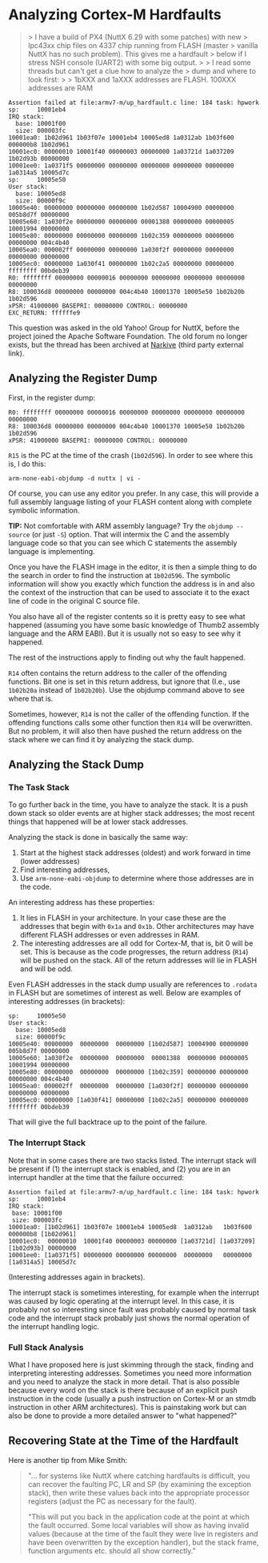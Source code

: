 # Analyzing Cortex-M Hardfaults

> \> I have a build of PX4 (NuttX 6.29 with some patches) with new \>
> lpc43xx chip files on 4337 chip running from FLASH (master \> vanilla
> NuttX has no such problem). This gives me a hardfault \> below if I
> stress NSH console (UART2) with some big output. \> \> I read some
> threads but can't get a clue how to analyze the \> dump and where to
> look first: \> \> 1bXXX and 1aXXX addresses are FLASH. 100XXX
> addresses are RAM

``` console
Assertion failed at file:armv7-m/up_hardfault.c line: 184 task: hpwork
sp:     10001eb4
IRQ stack:
  base: 10001f00
  size: 000003fc
10001ea0: 1b02d961 1b03f07e 10001eb4 10005ed8 1a0312ab 1b03f600 000000b8 1b02d961
10001ec0: 00000010 10001f40 00000003 00000000 1a03721d 1a037209 1b02d93b 00000000
10001ee0: 1a0371f5 00000000 00000000 00000000 00000000 00000000 1a0314a5 10005d7c
sp:     10005e50
User stack:
  base: 10005ed8
  size: 00000f9c
10005e40: 00000000 00000000 00000000 1b02d587 10004900 00000000 005b8d7f 00000000
10005e60: 1a030f2e 00000000 00000000 00001388 00000000 00000005 10001994 00000000
10005e80: 00000000 00000000 00000000 1b02c359 00000000 00000000 00000000 004c4b40
10005ea0: 000002ff 00000000 00000000 1a030f2f 00000000 00000000 00000000 00000000
10005ec0: 00000000 1a030f41 00000000 1b02c2a5 00000000 00000000 ffffffff 00bdeb39
R0: ffffffff 00000000 00000016 00000000 00000000 00000000 00000000 00000000
R8: 100036d8 00000000 00000000 004c4b40 10001370 10005e50 1b02b20b 1b02d596
xPSR: 41000000 BASEPRI: 00000000 CONTROL: 00000000
EXC_RETURN: ffffffe9
```

This question was asked in the old Yahoo\! Group for NuttX, before the
project joined the Apache Software Foundation. The old forum no longer
exists, but the thread has been archived at
[Narkive](https://nuttx.yahoogroups.narkive.com/QNbG3r5l/hardfault-help-analysing-where-to-start)
(third party external link).

## Analyzing the Register Dump

First, in the register dump:

``` console
R0: ffffffff 00000000 00000016 00000000 00000000 00000000 00000000 00000000
R8: 100036d8 00000000 00000000 004c4b40 10001370 10005e50 1b02b20b 1b02d596
xPSR: 41000000 BASEPRI: 00000000 CONTROL: 00000000
```

`R15` is the PC at the time of the crash (`1b02d596`). In order to see
where this is, I do this:

``` console
arm-none-eabi-objdump -d nuttx | vi -
```

Of course, you can use any editor you prefer. In any case, this will
provide a full assembly language listing of your FLASH content along
with complete symbolic information.

**TIP:** Not comfortable with ARM assembly language? Try the `objdump
--source` (or just `-S`) option. That will intermix the C and the
assembly language code so that you can see which C statements the
assembly language is implementing.

Once you have the FLASH image in the editor, it is then a simple thing
to do the search in order to find the instruction at `1b02d596`. The
symbolic information will show you exactly which function the address is
in and also the context of the instruction that can be used to associate
it to the exact line of code in the original C source file.

You also have all of the register contents so it is pretty easy to see
what happened (assuming you have some basic knowledge of Thumb2 assembly
language and the ARM EABI). But it is usually not so easy to see why it
happened.

The rest of the instructions apply to finding out why the fault
happened.

`R14` often contains the return address to the caller of the offending
functions. Bit one is set in this return address, but ignore that (I.e.,
use `1b02b20a` instead of `1b02b20b`). Use the objdump command above to
see where that is.

Sometimes, however, `R14` is not the caller of the offending function.
If the offending functions calls some other function then `R14` will be
overwritten. But no problem, it will also then have pushed the return
address on the stack where we can find it by analyzing the stack dump.

## Analyzing the Stack Dump

### The Task Stack

To go further back in the time, you have to analyze the stack. It is a
push down stack so older events are at higher stack addresses; the most
recent things that happened will be at lower stack addresses.

Analyzing the stack is done in basically the same way:

1.  Start at the highest stack addresses (oldest) and work forward in
    time (lower addresses)
2.  Find interesting addresses,
3.  Use `arm-none-eabi-objdump` to determine where those addresses are
    in the code.

An interesting address has these properties:

1.  It lies in FLASH in your architecture. In your case these are the
    addresses that begin with `0x1a` and `0x1b`. Other architectures may
    have different FLASH addresses or even addresses in RAM.
2.  The interesting addresses are all odd for Cortex-M, that is, bit 0
    will be set. This is because as the code progresses, the return
    address (`R14`) will be pushed on the stack. All of the return
    addresses will lie in FLASH and will be odd.

Even FLASH addresses in the stack dump usually are references to
`.rodata` in FLASH but are sometimes of interest as well. Below are
examples of interesting addresses (in brackets):

``` console
sp:     10005e50
User stack:
  base: 10005ed8
  size: 00000f9c
10005e40: 00000000  00000000  00000000 [1b02d587] 10004900 00000000 005b8d7f 00000000
10005e60: 1a030f2e  00000000  00000000  00001388  00000000 00000005 10001994 00000000
10005e80: 00000000  00000000  00000000 [1b02c359] 00000000 00000000 00000000 004c4b40
10005ea0: 000002ff  00000000  00000000 [1a030f2f] 00000000 00000000 00000000 00000000
10005ec0: 00000000 [1a030f41] 00000000 [1b02c2a5] 00000000 00000000 ffffffff 00bdeb39
```

That will give the full backtrace up to the point of the failure.

### The Interrupt Stack

Note that in some cases there are two stacks listed. The interrupt stack
will be present if (1) the interrupt stack is enabled, and (2) you are
in an interrupt handler at the time that the failure occurred:

``` console
Assertion failed at file:armv7-m/up_hardfault.c line: 184 task: hpwork
sp:     10001eb4
IRQ stack:
 base: 10001f00
 size: 000003fc
10001ea0: [1b02d961] 1b03f07e 10001eb4 10005ed8  1a0312ab   1b03f600   000000b8 [1b02d961]
10001ec0:  00000010  10001f40 00000003 00000000 [1a03721d] [1a037209] [1b02d93b] 00000000
10001ee0: [1a0371f5] 00000000 00000000 00000000  00000000   00000000  [1a0314a5] 10005d7c
```

(Interesting addresses again in brackets).

The interrupt stack is sometimes interesting, for example when the
interrupt was caused by logic operating at the interrupt level. In this
case, it is probably not so interesting since fault was probably caused
by normal task code and the interrupt stack probably just shows the
normal operation of the interrupt handling logic.

### Full Stack Analysis

What I have proposed here is just skimming through the stack, finding
and interpreting interesting addresses. Sometimes you need more
information and you need to analyze the stack in more detail. That is
also possible because every word on the stack is there because of an
explicit push instruction in the code (usually a push instruction on
Cortex-M or an stmdb instruction in other ARM architectures). This is
painstaking work but can also be done to provide a more detailed answer
to "what happened?"

## Recovering State at the Time of the Hardfault

Here is another tip from Mike Smith:

> "... for systems like NuttX where catching hardfaults is difficult,
> you can recover the faulting PC, LR and SP (by examining the exception
> stack), then write these values back into the appropriate processor
> registers (adjust the PC as necessary for the fault).
> 
> "This will put you back in the application code at the point at which
> the fault occurred. Some local variables will show as having invalid
> values (because at the time of the fault they were live in registers
> and have been overwritten by the exception handler), but the stack
> frame, function arguments etc. should all show correctly."
